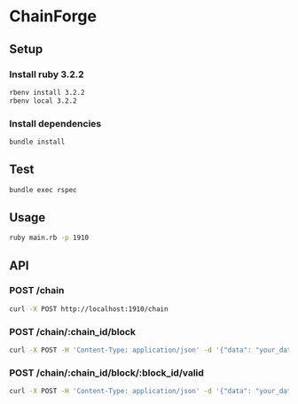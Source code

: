 # ChainForge

## Setup

### Install ruby 3.2.2

```bash
rbenv install 3.2.2
rbenv local 3.2.2
```

### Install dependencies

```bash
bundle install
```

## Test

```bash
bundle exec rspec
```

## Usage

```bash
ruby main.rb -p 1910
```

## API

### POST /chain

```bash
curl -X POST http://localhost:1910/chain
```

### POST /chain/:chain_id/block

```bash
curl -X POST -H 'Content-Type: application/json' -d '{"data": "your_data"}' http://localhost:1910/chain/:chain_id/block
```

### POST /chain/:chain_id/block/:block_id/valid

```bash
curl -X POST -H 'Content-Type: application/json' -d '{"data": "your_data"}' http://localhost:1910/chain/:chain_id/block/:block_id/valid
```

